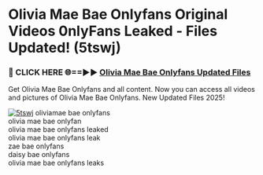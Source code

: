 # Olivia Mae Bae Onlyfans Original Videos 0nlyFans Leaked - Files Updated! (5tswj)

<h3>🔴 CLICK HERE 🌐==►► <a href="https://best4dudes.click/HH4t6V" rel="nofollow">Olivia Mae Bae Onlyfans Updated Files</a></h3>

Get Olivia Mae Bae Onlyfans and all content. Now you can access all videos and pictures of Olivia Mae Bae Onlyfans. New Updated Files 2025!

[![5tswj](https://github.com/user-attachments/assets/8c521d6e-e6e3-4a75-9320-d58ab9d79d5b)](https://best4dudes.click/HH4t6V)
oliviamae bae onlyfans<br>
olivia mae bae onlyfan<br>
olivia mae bae onlyfans leaked<br>
olivia mae bae onlyfans leak<br>
zae bae onlyfans<br>
daisy bae onlyfans<br>
olivia mae bae onlyfans leaks